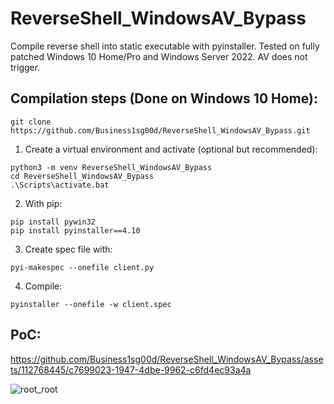 # ReverseShell_WindowsAV_Bypass
Compile reverse shell into static executable with pyinstaller. Tested on fully patched Windows 10 Home/Pro and Windows Server 2022. AV does not trigger.


Compilation steps (Done on Windows 10 Home):
---------

```
git clone https://github.com/Business1sg00d/ReverseShell_WindowsAV_Bypass.git
```

1. Create a virtual environment and activate (optional but recommended):
```
python3 -m venv ReverseShell_WindowsAV_Bypass
cd ReverseShell_WindowsAV_Bypass
.\Scripts\activate.bat
```

2. With pip:
```
pip install pywin32
pip install pyinstaller==4.10
```

3. Create spec file with:
```
pyi-makespec --onefile client.py
```

4. Compile:
```
pyinstaller --onefile -w client.spec
```

PoC:
----


https://github.com/Business1sg00d/ReverseShell_WindowsAV_Bypass/assets/112768445/c7699023-1947-4dbe-9962-c6fd4ec93a4a


![root_root](https://github.com/Business1sg00d/ReverseShell_WindowsAV_Bypass/assets/112768445/afce18a1-facf-43a1-8eb8-8d521cabeeb1)

